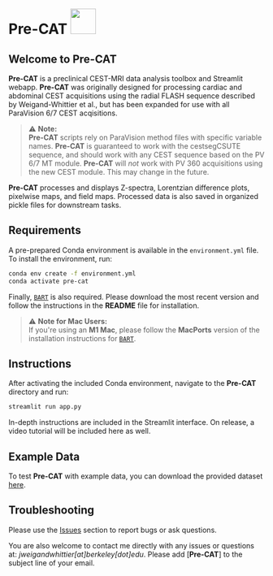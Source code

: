 # Pre-CAT <img src="https://i.ibb.co/gMQ7MCb/Subject-4.png" width="50">

## Welcome to Pre-CAT 

**Pre-CAT** is a preclinical CEST-MRI data analysis toolbox and Streamlit webapp. **Pre-CAT** was originally designed for processing cardiac and abdominal CEST acquisitions using the radial FLASH sequence described by Weigand-Whittier et al., but has been expanded for use with all ParaVision 6/7 CEST acqisitions.

> ⚠ **Note:**  
> **Pre-CAT** scripts rely on ParaVision method files with specific variable names. **Pre-CAT** is guaranteed to work with the cestsegCSUTE sequence, and should work with any CEST sequence based on the PV 6/7 MT module. **Pre-CAT** will *not* work with PV 360 acquisitions using the new CEST module. This may change in the future.

**Pre-CAT** processes and displays Z-spectra, Lorentzian difference plots, pixelwise maps, and field maps. Processed data is also saved in organized pickle files for downstream tasks.

## Requirements

A pre-prepared Conda environment is available in the `environment.yml` file. To install the environment, run:

```sh
conda env create -f environment.yml
conda activate pre-cat
```

Finally, [`BART`](https://mrirecon.github.io/bart/) is also required. Please download the most recent version and follow the instructions in the **README** file for installation.

> ⚠ **Note for Mac Users:**  
> If you're using an **M1 Mac**, please follow the **MacPorts** version of the installation instructions for [`BART`](https://mrirecon.github.io/bart/).

## Instructions

After activating the included Conda environment, navigate to the **Pre-CAT** directory and run:

```sh
streamlit run app.py
```

In-depth instructions are included in the Streamlit interface. On release, a video tutorial will be included here as well.

## Example Data

To test **Pre-CAT** with example data, you can download the provided dataset [here](https://doi.org/10.6084/m9.figshare.26112346).

## Troubleshooting 

Please use the [Issues](https://github.com/jweigandwhittier/Pre-CAT/issues) section to report bugs or ask questions.

You are also welcome to contact me directly with any issues or questions at: *jweigandwhittier[at]berkeley[dot]edu*. Please add [**Pre-CAT**] to the subject line of your email.
